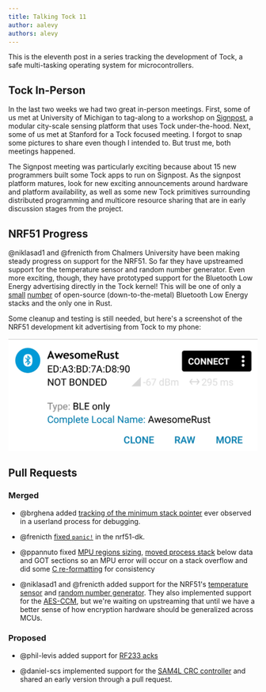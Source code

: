 ```yaml
---
title: Talking Tock 11
author: aalevy
authors: alevy
---
```


This is the eleventh post in a series tracking the development of Tock, a safe
multi-tasking operating system for microcontrollers.

## Tock In-Person

In the last two weeks we had two great in-person meetings. First, some of us
met at University of Michigan to tag-along to a workshop on
[Signpost](https://github.com/lab11/signpost), a modular city-scale sensing
platform that uses Tock under-the-hood. Next, some of us met at Stanford for a
Tock focused meeting. I forgot to snap some pictures to share even though I
intended to. But trust me, both meetings happened.

The Signpost meeting was particularly exciting because about 15 new programmers
built some Tock apps to run on Signpost. As the signpost platform matures, look
for new exciting announcements around hardware and platform availability, as well
as some new Tock primitives surrounding distributed programming and multicore
resource sharing that are in early discussion stages from the project.

## NRF51 Progress

@niklasad1 and @frenicth from Chalmers University have been making steady
progress on support for the NRF51. So far they have upstreamed support for the
temperature sensor and random number generator. Even more exciting, though,
they have prototyped support for the Bluetooth Low Energy advertising directly
in the Tock kernel! This will be one of only a
[small](https://mynewt.apache.org/pages/ble/)
[number](https://github.com/pauloborges/blessed) of open-source
(down-to-the-metal) Bluetooth Low Energy stacks and the only one in Rust.

Some cleanup and testing is still needed, but here's a
screenshot of the NRF51 development kit advertising from Tock to my phone:

![Advertising BLE in Tock](/assets/2017/03/ble.jpg "Advertising BLE in Tock")

## Pull Requests

### Merged

  * @brghena added [tracking of the minimum stack pointer](https://github.com/helena-project/tock/pull/296)
    ever observed in a userland process for debugging.

  * @frenicth [fixed `panic!`](https://github.com/helena-project/tock/pull/295) in the nrf51-dk.

  * @ppannuto fixed [MPU regions sizing](https://github.com/helena-project/tock/pull/297), [moved process stack](https://github.com/helena-project/tock/pull/289) below data and GOT
    sections so an MPU error will occur on a stack overflow and did some [C re-formatting](https://github.com/helena-project/tock/pull/301) for consistency

  * @niklasad1 and @frenicth added support for the NRF51's [temperature sensor](https://github.com/helena-project/tock/pull/306)
    and [random number generator](https://github.com/helena-project/tock/pull/308).
    They also implemented support for the [AES-CCM](https://github.com/helena-project/tock/pull/307),
    but we're waiting on upstreaming that until we have a better sense of how
    encryption hardware should be generalized across MCUs.

### Proposed

  * @phil-levis added support for [RF233 acks](https://github.com/helena-project/tock/pull/293)

  * @daniel-scs implemented support for the [SAM4L CRC controller](https://github.com/helena-project/tock/pull/303)
    and shared an early version through a pull request.
